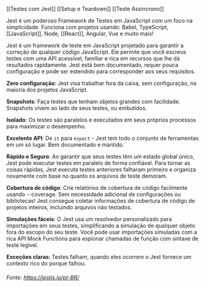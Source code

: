 [[Testes com Jest]]
[[Setup e Teardown]]
[[Teste Assincrono]]


Jest é um poderoso Framework de Testes em JavaScript com um foco na simplicidade. Funciona com projetos usando: Babel, TypeScript, [[JavaScript]], Node, [[React]], Angular, Vue e muito mais!

Jest é um framework de teste em JavaScript projetado para garantir a correção de qualquer código JavaScript. Ele permite que você escreva testes com uma API acessível, familiar e rica em recursos que lhe dá resultados rapidamente. Jest está bem documentado, requer pouca configuração e pode ser estendido para corresponder aos seus requisitos.


**Zero configuração**: Jest visa trabalhar fora da caixa, sem configuração, na maioria dos projetos JavaScript.

**Snapshots**: Faça testes que tenham objetos grandes com facilidade. Snapshots vivem ao lado de seus testes, ou embutidos.

**Isolado**: Os testes são paralelos e executados em seus próprios processos para maximizar o desempenho.

**Excelente API**: De `it` para `expect` - Jest tem todo o conjunto de ferramentas em um só lugar. Bem documentado e mantido.

**Rápido e Seguro**: Ao garantir que seus testes têm um estado global único, Jest pode executar testes em paralelo de forma confiável. Para tornar as coisas rápidas, Jest executa testes anteriores falharam primeiro e organiza novamente com base no quanto os arquivos de teste demoram.

**Cobertura de código**: Crie relatórios de cobertura de código facilmente usando --coverage. Sem necessidade adicional de configurações ou bibliotecas! Jest consegue coletar informações de cobertura de código de projetos inteiros, incluindo arquivos não testados.

**Simulações fáceis**: O Jest usa um resolvedor personalizado para importações em seus testes, simplificando a simulação de qualquer objeto fora do escopo do seu teste. Você pode usar importações simuladas com a rica API Mock Functions para espionar chamadas de função com sintaxe de teste legível.

**Exceções claras**: Testes falham, quando eles ocorrem o Jest fornece um contexto rico do porque falhou.

###### Fonte: https://jestjs.io/pt-BR/
